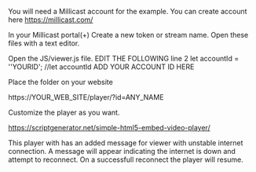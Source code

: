 You will need a Millicast account for the example. You can create account here https://millicast.com/

In your Millicast portal(+) Create a new token or stream name.
Open these files with a text editor.

Open the JS/viewer.js file. EDIT THE FOLLOWING line 2
let accountId = ''YOURID'; //let accountId ADD YOUR ACCOUNT ID HERE

Place the folder on your website

https://YOUR_WEB_SITE/player/?id=ANY_NAME

Customize the player as you want.

https://scriptgenerator.net/simple-html5-embed-video-player/

This player with has an added message for viewer with unstable internet connection.
A message will appear indicating the internet is down and attempt to reconnect.
On a successfull reconnect the player will resume.
